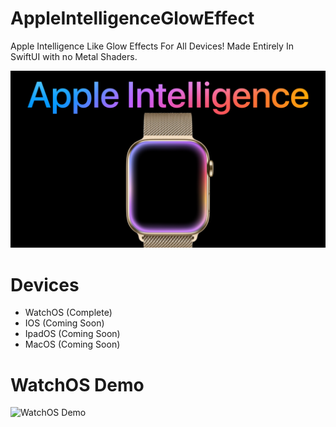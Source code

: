 # AppleIntelligenceGlowEffect
Apple Intelligence Like Glow Effects For All Devices!
Made Entirely In SwiftUI with no Metal Shaders.

![Header](ReadMe/Header.png)

# Devices
- WatchOS (Complete)
- IOS (Coming Soon)
- IpadOS (Coming Soon)
- MacOS (Coming Soon)

# WatchOS Demo

![WatchOS Demo](ReadMe/WatchOSDemo.gif)

